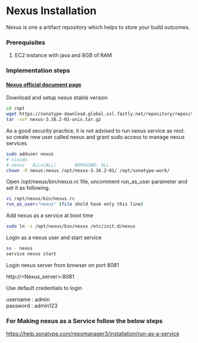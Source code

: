 # Nexus Installation
Nexus is one a artifact repository which helps to store your build outcomes.  

### Prerequisites

1. EC2 instance with java and 8GB of RAM

### Implementation steps 

#### [ Nexus official document page ](https://www.sonatype.com/download-nexus-repo-oss?__hstc=31049440.01e1dcf0a10af0098bbf5a339fe4923b.1561183609765.1561189588365.1561265828356.3&__hssc=31049440.1.1561265828356&submissionGuid=ecc32901-7158-4fe6-8e79-98b7a6203451)

Download and setup nexus stable version
```sh 
cd /opt
wget https://sonatype-download.global.ssl.fastly.net/repository/repositoryManager/3/nexus-3.16.2-01-unix.tar.gz
tar -xvf nexus-3.16.2-01-unix.tar.gz

```

As a good security practice, it is not advised to run nexus service as root. so create new user called nexus and grant sudo access to manage nexus services 
```sh 
sudo adduser nexus
# visudo
# nexus   ALL=(ALL)       NOPASSWD: ALL
chown -R nexus:nexus /opt/nexus-3.16.2-01/ /opt/sonatype-work/
```

Open /opt/nexus/bin/nexus.rc file, uncomment run_as_user parameter and set it as following.
```sh 
vi /opt/nexus/bin/nexus.rc
run_as_user="nexus" (file shold have only this line)
```

Add nexus as a service at boot time
```sh
sudo ln -s /opt/nexus/bin/nexus /etc/init.d/nexus
```
Login as a nexus user and start service
```sh
su - nexus
service nexus start
```

Login nexus server from browser on port 8081

http://<Nexus_server>:8081

Use default credentials to login 

username : admin  
password : admin123


### For Making nexus as a Service follow the below steps

https://help.sonatype.com/repomanager3/installation/run-as-a-service

### 
